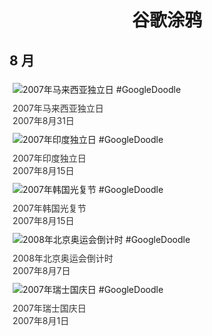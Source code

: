 
<h1 align="center"> 谷歌涂鸦 </h1>




## 8 月

<div class="image">


<img src="//www.google.com/logos/2007/malaysia07.gif" alt="2007年马来西亚独立日 #GoogleDoodle" style="margin: 5px"/>
<div class="info" style="font-size: 14px; color:#333333; margin:5px"><div class="title">2007年马来西亚独立日</div><div class="date">2007年8月31日</div></div>

<img src="//www.google.com/logos/2007/india07.gif" alt="2007年印度独立日 #GoogleDoodle" style="margin: 5px"/>
<div class="info" style="font-size: 14px; color:#333333; margin:5px"><div class="title">2007年印度独立日</div><div class="date">2007年8月15日</div></div>

<img src="//www.google.com/logos/2007/korea07.gif" alt="2007年韩国光复节 #GoogleDoodle" style="margin: 5px"/>
<div class="info" style="font-size: 14px; color:#333333; margin:5px"><div class="title">2007年韩国光复节</div><div class="date">2007年8月15日</div></div>

<img src="//www.google.com/logos/2007/beijing08.gif" alt="2008年北京奥运会倒计时 #GoogleDoodle" style="margin: 5px"/>
<div class="info" style="font-size: 14px; color:#333333; margin:5px"><div class="title">2008年北京奥运会倒计时</div><div class="date">2007年8月7日</div></div>

<img src="https://lh3.googleusercontent.com/mNDEDrmFcxWzDb_KVRk0RpzHPZ9QGWNLlWMFnwgHDfplbJ09wiKU9e4YFOgdYlOSmpKY5-4ijMRW1b676fD4MJEXyoZVHGUKKNatiCY=s660" alt="2007年瑞士国庆日 #GoogleDoodle" style="margin: 5px"/>
<div class="info" style="font-size: 14px; color:#333333; margin:5px"><div class="title">2007年瑞士国庆日</div><div class="date">2007年8月1日</div></div>

</div>








